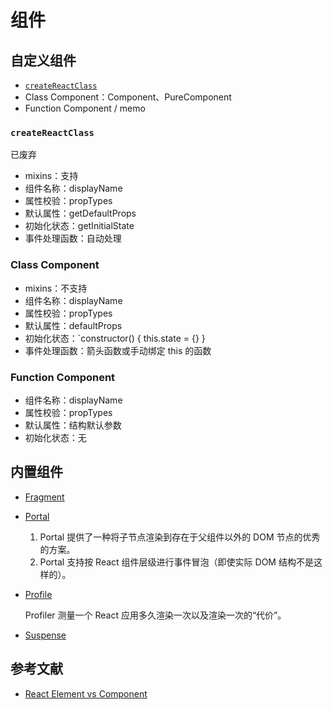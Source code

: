# 组件

## 自定义组件

- [`createReactClass`](https://www.npmjs.com/package/create-react-class)
- Class Component：Component、PureComponent
- Function Component / memo

### `createReactClass`

已废弃

- mixins：支持
- 组件名称：displayName
- 属性校验：propTypes
- 默认属性：getDefaultProps
- 初始化状态：getInitialState
- 事件处理函数：自动处理

### Class Component

- mixins：不支持
- 组件名称：displayName
- 属性校验：propTypes
- 默认属性：defaultProps
- 初始化状态：`constructor() { this.state = {} }
- 事件处理函数：箭头函数或手动绑定 this 的函数

### Function Component

- 组件名称：displayName
- 属性校验：propTypes
- 默认属性：结构默认参数
- 初始化状态：无

## 内置组件

- [Fragment](https://zh-hans.reactjs.org/docs/react-api.html#reactfragment)
- [Portal](https://zh-hans.reactjs.org/docs/portals.html)

    1. Portal 提供了一种将子节点渲染到存在于父组件以外的 DOM 节点的优秀的方案。
    2. Portal 支持按 React 组件层级进行事件冒泡（即使实际 DOM 结构不是这样的）。

- [Profile](https://zh-hans.reactjs.org/docs/profiler.html)

    Profiler 测量一个 React 应用多久渲染一次以及渲染一次的“代价”。 

- [Suspense](https://zh-hans.reactjs.org/docs/react-api.html#reactsuspense)

## 参考文献

- [React Element vs Component](https://www.robinwieruch.de/react-element-component/)
